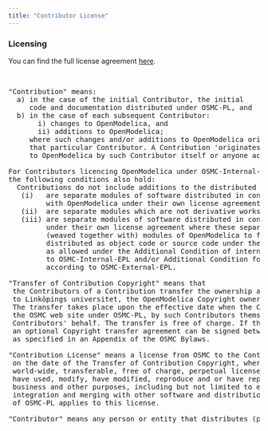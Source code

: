 ```yaml
---
title: "Contributor License"
---
```

<h3>Licensing</h3>
<p>You can find the full license agreement <a href="https://openmodelica.org/osmc-pl/osmc-pl-1.2.txt">here</a>.</p>
<p>&nbsp;</p>
<pre>"Contribution" means: <br />  a) in the case of the initial Contributor, the initial <br />     code and documentation distributed under OSMC-PL, and<br />  b) in the case of each subsequent Contributor:<br />       i) changes to OpenModelica, and<br />       ii) additions to OpenModelica;<br />     where such changes and/or additions to OpenModelica originate from and are distributed by <br />     that particular Contributor. A Contribution 'originates' from a Contributor if it was added <br />     to OpenModelica by such Contributor itself or anyone acting on such Contributor's behalf. <br /><br />For Contributors licencing OpenModelica under OSMC-Internal-EPL or OSMC-External-EPL conditions, <br />the following conditions also hold:  <br />  Contributions do not include additions to the distributed Program which: <br />   (i)   are separate modules of software distributed in conjunction <br />         with OpenModelica under their own license agreement, <br />   (ii)  are separate modules which are not derivative works of OpenModelica, and<br />   (iii) are separate modules of software distributed in conjunction with OpenModelica <br />         under their own license agreement where these separate modules are merged with <br />         (weaved together with) modules of OpenModelica to form new modules that are <br />         distributed as object code or source code under their own license agreement, <br />         as allowed under the Additional Condition of internal distribution according <br />         to OSMC-Internal-EPL and/or Additional Condition for external distribution <br />         according to OSMC-External-EPL.<br /><br />"Transfer of Contribution Copyright" means that <br /> the Contributors of a Contribution transfer the ownership and the copyright of the Contribution <br /> to Linköpings universitet, the OpenModelica Copyright owner, for inclusion in OpenModelica. <br /> The transfer takes place upon the effective date when the Contribution is made available on <br /> the OSMC web site under OSMC-PL, by such Contributors themselves or anyone acting on such <br /> Contributors' behalf. The transfer is free of charge. If the Contributors or OSMC so wish, <br /> an optional Copyright transfer agreement can be signed between OSMC and the Contributors, <br /> as specified in an Appendix of the OSMC Bylaws.<br /><br />"Contribution License" means a license from OSMC to the Contributors of the Contribution, effective <br /> on the date of the Transfer of Contribution Copyright, where OSMC grants the Contributors a non-exclusive, <br /> world-wide, transferable, free of charge, perpetual license, including sublicensing rights, to use, <br /> have used, modify, have modified, reproduce and or have reproduced the contributed material, for <br /> business and other purposes, including but not limited to evaluation, development, testing, <br /> integration and merging with other software and distribution. The warranty and liability disclaimers <br /> of OSMC-PL applies to this license.<br /><br />"Contributor" means any person or entity that distributes (part of) OpenModelica.</pre>